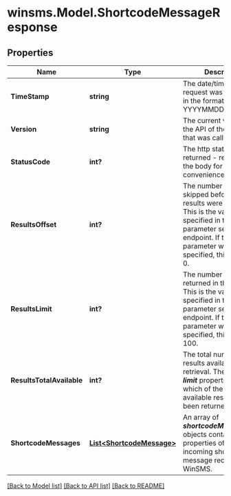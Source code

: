 # winsms.Model.ShortcodeMessageResponse
## Properties

Name | Type | Description | Notes
------------ | ------------- | ------------- | -------------
**TimeStamp** | **string** | The date/time the request was processed, in the format YYYYMMDDhhmmssSSS | [optional] 
**Version** | **string** | The current version of the API of the endpoint that was called | [optional] 
**StatusCode** | **int?** | The http status code returned - reflected in the body for convenience | [optional] 
**ResultsOffset** | **int?** | The number of items skipped before the results were returned. This is the value specified in the ***offset*** parameter sent to the endpoint. If the parameter was not specified, this defaults to 0.  | [optional] 
**ResultsLimit** | **int?** | The number of items returned in the results. This is the value specified in the ***limit*** parameter sent to the endpoint. If the parameter was not specified, this defaults to 100.  | [optional] 
**ResultsTotalAvailable** | **int?** | The total number of results available for retrieval. The ***offset*** and ***limit*** properties specify which of the total available results have been returned.  | [optional] 
**ShortcodeMessages** | [**List&lt;ShortcodeMessage&gt;**](ShortcodeMessage.md) | An array of ***shortcodeMessage*** objects containing properties of each incoming shortcode message received by WinSMS.  | [optional] 

[[Back to Model list]](../README.md#documentation-for-models) [[Back to API list]](../README.md#documentation-for-api-endpoints) [[Back to README]](../README.md)

